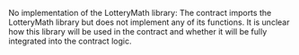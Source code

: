 No implementation of the LotteryMath library: The contract imports the LotteryMath library but does not implement any of its functions. It is unclear how this library will be used in the contract and whether it will be fully integrated into the contract logic.